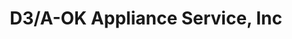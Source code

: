 ---
title: "D3/A-OK Appliance Service, Inc"
url: /colorado-springs/d3-a-ok-appliance-service-inc/
shop: appliance
---